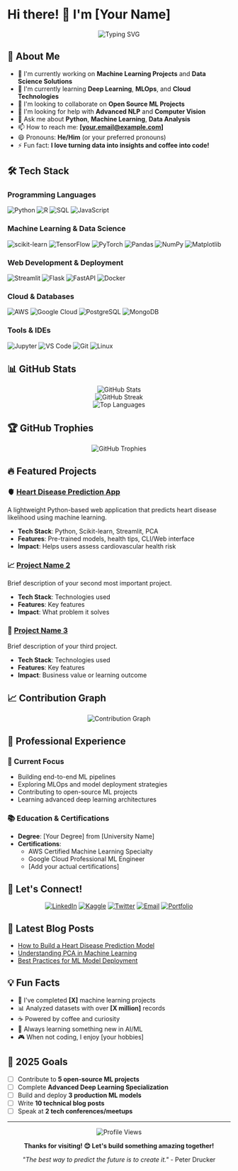 # Hi there! 👋 I'm [Your Name]

<div align="center">
  <img src="https://readme-typing-svg.herokuapp.com?font=Fira+Code&pause=1000&color=2196F3&center=true&vCenter=true&width=435&lines=Data+Scientist+%26+ML+Engineer;Python+Developer;AI+Enthusiast;Problem+Solver" alt="Typing SVG" />
</div>

## 🚀 About Me

- 🔭 I'm currently working on **Machine Learning Projects** and **Data Science Solutions**
- 🌱 I'm currently learning **Deep Learning**, **MLOps**, and **Cloud Technologies**
- 👯 I'm looking to collaborate on **Open Source ML Projects**
- 🤔 I'm looking for help with **Advanced NLP** and **Computer Vision**
- 💬 Ask me about **Python**, **Machine Learning**, **Data Analysis**
- 📫 How to reach me: **[your.email@example.com]**
- 😄 Pronouns: **He/Him** (or your preferred pronouns)
- ⚡ Fun fact: **I love turning data into insights and coffee into code!**

## 🛠️ Tech Stack

### Programming Languages
![Python](https://img.shields.io/badge/Python-3776AB?style=for-the-badge&logo=python&logoColor=white)
![R](https://img.shields.io/badge/R-276DC3?style=for-the-badge&logo=r&logoColor=white)
![SQL](https://img.shields.io/badge/SQL-CC2927?style=for-the-badge&logo=microsoft-sql-server&logoColor=white)
![JavaScript](https://img.shields.io/badge/JavaScript-F7DF1E?style=for-the-badge&logo=javascript&logoColor=black)

### Machine Learning & Data Science
![scikit-learn](https://img.shields.io/badge/scikit_learn-F7931E?style=for-the-badge&logo=scikit-learn&logoColor=white)
![TensorFlow](https://img.shields.io/badge/TensorFlow-FF6F00?style=for-the-badge&logo=tensorflow&logoColor=white)
![PyTorch](https://img.shields.io/badge/PyTorch-EE4C2C?style=for-the-badge&logo=pytorch&logoColor=white)
![Pandas](https://img.shields.io/badge/Pandas-150458?style=for-the-badge&logo=pandas&logoColor=white)
![NumPy](https://img.shields.io/badge/NumPy-013243?style=for-the-badge&logo=numpy&logoColor=white)
![Matplotlib](https://img.shields.io/badge/Matplotlib-11557c?style=for-the-badge&logo=python&logoColor=white)

### Web Development & Deployment
![Streamlit](https://img.shields.io/badge/Streamlit-FF4B4B?style=for-the-badge&logo=streamlit&logoColor=white)
![Flask](https://img.shields.io/badge/Flask-000000?style=for-the-badge&logo=flask&logoColor=white)
![FastAPI](https://img.shields.io/badge/FastAPI-009688?style=for-the-badge&logo=fastapi&logoColor=white)
![Docker](https://img.shields.io/badge/Docker-2496ED?style=for-the-badge&logo=docker&logoColor=white)

### Cloud & Databases
![AWS](https://img.shields.io/badge/AWS-232F3E?style=for-the-badge&logo=amazon-aws&logoColor=white)
![Google Cloud](https://img.shields.io/badge/Google_Cloud-4285F4?style=for-the-badge&logo=google-cloud&logoColor=white)
![PostgreSQL](https://img.shields.io/badge/PostgreSQL-316192?style=for-the-badge&logo=postgresql&logoColor=white)
![MongoDB](https://img.shields.io/badge/MongoDB-4EA94B?style=for-the-badge&logo=mongodb&logoColor=white)

### Tools & IDEs
![Jupyter](https://img.shields.io/badge/Jupyter-F37626?style=for-the-badge&logo=jupyter&logoColor=white)
![VS Code](https://img.shields.io/badge/VS_Code-007ACC?style=for-the-badge&logo=visual-studio-code&logoColor=white)
![Git](https://img.shields.io/badge/Git-F05032?style=for-the-badge&logo=git&logoColor=white)
![Linux](https://img.shields.io/badge/Linux-FCC624?style=for-the-badge&logo=linux&logoColor=black)

## 📊 GitHub Stats

<div align="center">
  <img src="https://github-readme-stats.vercel.app/api?username=saswattulo&show_icons=true&theme=radical&count_private=true" alt="GitHub Stats" />
</div>

<div align="center">
  <img src="https://github-readme-streak-stats.herokuapp.com/?user=saswattulo&theme=radical" alt="GitHub Streak" />
</div>

<div align="center">
  <img src="https://github-readme-stats.vercel.app/api/top-langs/?username=saswattulo&layout=compact&theme=radical" alt="Top Languages" />
</div>

## 🏆 GitHub Trophies

<div align="center">
  <img src="https://github-profile-trophy.vercel.app/?username=saswattulo&theme=radical&no-frame=false&no-bg=false&margin-w=4" alt="GitHub Trophies" />
</div>

## 🔥 Featured Projects

### 🫀 [Heart Disease Prediction App](https://github.com/saswattulo/heart-disease-prediction-app)
A lightweight Python-based web application that predicts heart disease likelihood using machine learning.
- **Tech Stack**: Python, Scikit-learn, Streamlit, PCA
- **Features**: Pre-trained models, health tips, CLI/Web interface
- **Impact**: Helps users assess cardiovascular health risk

### 📈 [Project Name 2](https://github.com/saswattulo/project-2)
Brief description of your second most important project.
- **Tech Stack**: Technologies used
- **Features**: Key features
- **Impact**: What problem it solves

### 🤖 [Project Name 3](https://github.com/saswattulo/project-3)
Brief description of your third project.
- **Tech Stack**: Technologies used
- **Features**: Key features
- **Impact**: Business value or learning outcome

## 📈 Contribution Graph

<div align="center">
  <img src="https://github-readme-activity-graph.vercel.app/graph?username=saswattulo&theme=react-dark&bg_color=20232a&hide_border=true" alt="Contribution Graph" />
</div>

## 🌟 Professional Experience

### 🎯 Current Focus
- Building end-to-end ML pipelines
- Exploring MLOps and model deployment strategies
- Contributing to open-source ML projects
- Learning advanced deep learning architectures

### 📚 Education & Certifications
- **Degree**: [Your Degree] from [University Name]
- **Certifications**: 
  - AWS Certified Machine Learning Specialty
  - Google Cloud Professional ML Engineer
  - [Add your actual certifications]

## 🤝 Let's Connect!

<div align="center">
  
[![LinkedIn](https://img.shields.io/badge/LinkedIn-0077B5?style=for-the-badge&logo=linkedin&logoColor=white)](https://linkedin.com/in/saswattulo)
[![Kaggle](https://img.shields.io/badge/Kaggle-20BEFF?style=for-the-badge&logo=kaggle&logoColor=white)](https://kaggle.com/saswattulo)
[![Twitter](https://img.shields.io/badge/Twitter-1DA1F2?style=for-the-badge&logo=twitter&logoColor=white)](https://twitter.com/saswattulo)
[![Email](https://img.shields.io/badge/Email-D14836?style=for-the-badge&logo=gmail&logoColor=white)](mailto:your.email@example.com)
[![Portfolio](https://img.shields.io/badge/Portfolio-000000?style=for-the-badge&logo=About.me&logoColor=white)](https://your-portfolio-url.com)

</div>

## 📝 Latest Blog Posts

<!-- BLOG-POST-LIST:START -->
- [How to Build a Heart Disease Prediction Model](https://your-blog-url.com/post1)
- [Understanding PCA in Machine Learning](https://your-blog-url.com/post2)
- [Best Practices for ML Model Deployment](https://your-blog-url.com/post3)
<!-- BLOG-POST-LIST:END -->

## 💡 Fun Facts

- 🎯 I've completed **[X]** machine learning projects
- 📊 Analyzed datasets with over **[X million]** records
- ☕ Powered by coffee and curiosity
- 🌱 Always learning something new in AI/ML
- 🎮 When not coding, I enjoy [your hobbies]

## 🎯 2025 Goals

- [ ] Contribute to **5 open-source ML projects**
- [ ] Complete **Advanced Deep Learning Specialization**
- [ ] Build and deploy **3 production ML models**
- [ ] Write **10 technical blog posts**
- [ ] Speak at **2 tech conferences/meetups**

---

<div align="center">
  <img src="https://komarev.com/ghpvc/?username=saswattulo&label=Profile%20views&color=0e75b6&style=flat" alt="Profile Views" />
</div>

<div align="center">
  
**Thanks for visiting! 😊 Let's build something amazing together!**

*"The best way to predict the future is to create it."* - Peter Drucker

</div>
